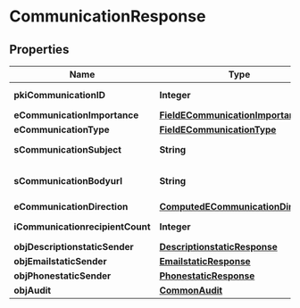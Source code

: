 

# CommunicationResponse

## Properties

Name | Type | Description | Notes
------------ | ------------- | ------------- | -------------
**pkiCommunicationID** | **Integer** | The unique ID of the Communication. | 
**eCommunicationImportance** | [**FieldECommunicationImportance**](FieldECommunicationImportance.md) |  | 
**eCommunicationType** | [**FieldECommunicationType**](FieldECommunicationType.md) |  | 
**sCommunicationSubject** | **String** | The subject of the Communication | 
**sCommunicationBodyurl** | **String** | The url of the body used as body in the Communication |  [optional]
**eCommunicationDirection** | [**ComputedECommunicationDirection**](ComputedECommunicationDirection.md) |  | 
**iCommunicationrecipientCount** | **Integer** | The count of Communicationrecipient | 
**objDescriptionstaticSender** | [**DescriptionstaticResponse**](DescriptionstaticResponse.md) |  |  [optional]
**objEmailstaticSender** | [**EmailstaticResponse**](EmailstaticResponse.md) |  |  [optional]
**objPhonestaticSender** | [**PhonestaticResponse**](PhonestaticResponse.md) |  |  [optional]
**objAudit** | [**CommonAudit**](CommonAudit.md) |  | 




